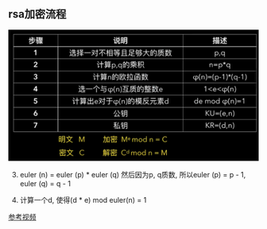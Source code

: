 
## rsa加密流程

![](./rsa/rsa.png)

3. euler (n) = euler (p) * euler (q)
然后因为p, q质数, 所以euler (p) = p - 1, euler (q) = q - 1

5. 计算一个d, 使得(d * e) mod euler(n) = 1

[参考视频](https://www.bilibili.com/video/BV1YQ4y1a7n1/?spm_id_from=333.1387.homepage.video_card.click&vd_source=9eda38a0d250e4f8363b1097a9c55fd1)
